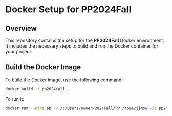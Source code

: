 # Docker Setup for PP2024Fall

## Overview
This repository contains the setup for the **PP2024Fall** Docker environment. It includes the necessary steps to build and run the Docker container for your project.

## Build the Docker Image
To build the Docker image, use the following command:
```bash
docker build -t pp2024fall .
```
To run it:
```bash
docker run --name pp -v /c/Users/Owner/2024Fall/PP:/home/jjmow -it pp2024fall
```
